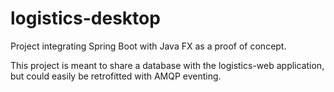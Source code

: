 # logistics-desktop
Project integrating Spring Boot with Java FX as a proof of concept.

This project is meant to share a database with the logistics-web application, but could easily be retrofitted with AMQP eventing.
